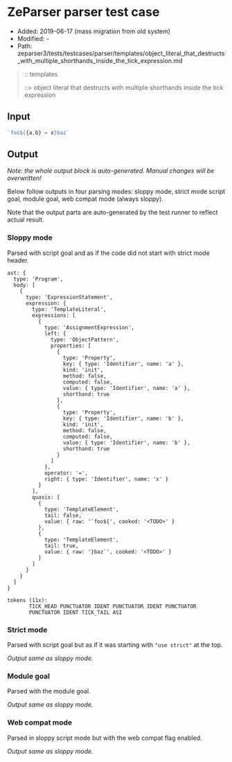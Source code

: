 # ZeParser parser test case

- Added: 2019-06-17 (mass migration from old system)
- Modified: -
- Path: zeparser3/tests/testcases/parser/templates/object_literal_that_destructs_with_multiple_shorthands_inside_the_tick_expression.md

> :: templates
>
> ::> object literal that destructs with multiple shorthands inside the tick expression

## Input

`````js
`foo${{a,b} = x}baz`
`````

## Output

_Note: the whole output block is auto-generated. Manual changes will be overwritten!_

Below follow outputs in four parsing modes: sloppy mode, strict mode script goal, module goal, web compat mode (always sloppy).

Note that the output parts are auto-generated by the test runner to reflect actual result.

### Sloppy mode

Parsed with script goal and as if the code did not start with strict mode header.

`````
ast: {
  type: 'Program',
  body: [
    {
      type: 'ExpressionStatement',
      expression: {
        type: 'TemplateLiteral',
        expressions: [
          {
            type: 'AssignmentExpression',
            left: {
              type: 'ObjectPattern',
              properties: [
                {
                  type: 'Property',
                  key: { type: 'Identifier', name: 'a' },
                  kind: 'init',
                  method: false,
                  computed: false,
                  value: { type: 'Identifier', name: 'a' },
                  shorthand: true
                },
                {
                  type: 'Property',
                  key: { type: 'Identifier', name: 'b' },
                  kind: 'init',
                  method: false,
                  computed: false,
                  value: { type: 'Identifier', name: 'b' },
                  shorthand: true
                }
              ]
            },
            operator: '=',
            right: { type: 'Identifier', name: 'x' }
          }
        ],
        quasis: [
          {
            type: 'TemplateElement',
            tail: false,
            value: { raw: '`foo${', cooked: '<TODO>' }
          },
          {
            type: 'TemplateElement',
            tail: true,
            value: { raw: '}baz`', cooked: '<TODO>' }
          }
        ]
      }
    }
  ]
}

tokens (11x):
       TICK_HEAD PUNCTUATOR IDENT PUNCTUATOR IDENT PUNCTUATOR
       PUNCTUATOR IDENT TICK_TAIL ASI
`````

### Strict mode

Parsed with script goal but as if it was starting with `"use strict"` at the top.

_Output same as sloppy mode._

### Module goal

Parsed with the module goal.

_Output same as sloppy mode._

### Web compat mode

Parsed in sloppy script mode but with the web compat flag enabled.

_Output same as sloppy mode._
